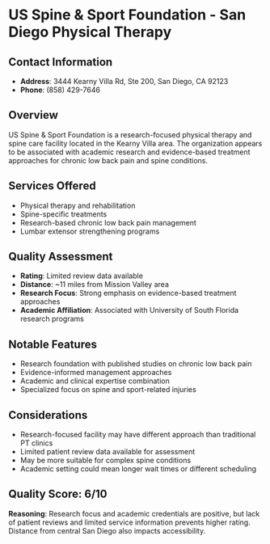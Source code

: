 # US Spine & Sport Foundation - San Diego Physical Therapy

## Contact Information
- **Address**: 3444 Kearny Villa Rd, Ste 200, San Diego, CA 92123
- **Phone**: (858) 429-7646

## Overview
US Spine & Sport Foundation is a research-focused physical therapy and spine care facility located in the Kearny Villa area. The organization appears to be associated with academic research and evidence-based treatment approaches for chronic low back pain and spine conditions.

## Services Offered
- Physical therapy and rehabilitation
- Spine-specific treatments
- Research-based chronic low back pain management
- Lumbar extensor strengthening programs

## Quality Assessment
- **Rating**: Limited review data available
- **Distance**: ~11 miles from Mission Valley area
- **Research Focus**: Strong emphasis on evidence-based treatment approaches
- **Academic Affiliation**: Associated with University of South Florida research programs

## Notable Features
- Research foundation with published studies on chronic low back pain
- Evidence-informed management approaches
- Academic and clinical expertise combination
- Specialized focus on spine and sport-related injuries

## Considerations
- Research-focused facility may have different approach than traditional PT clinics
- Limited patient review data available for assessment
- May be more suitable for complex spine conditions
- Academic setting could mean longer wait times or different scheduling

## Quality Score: 6/10
**Reasoning**: Research focus and academic credentials are positive, but lack of patient reviews and limited service information prevents higher rating. Distance from central San Diego also impacts accessibility.
